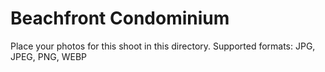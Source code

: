 # Beachfront Condominium

Place your photos for this shoot in this directory.
Supported formats: JPG, JPEG, PNG, WEBP

